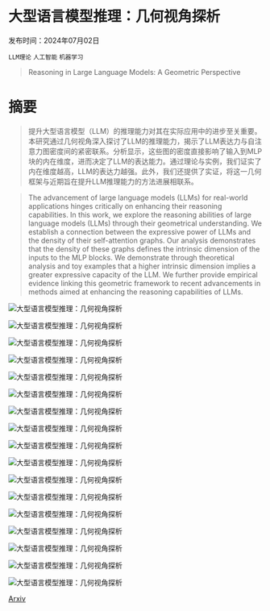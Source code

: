 # 大型语言模型推理：几何视角探析

发布时间：2024年07月02日

`LLM理论` `人工智能` `机器学习`

> Reasoning in Large Language Models: A Geometric Perspective

# 摘要

> 提升大型语言模型（LLM）的推理能力对其在实际应用中的进步至关重要。本研究通过几何视角深入探讨了LLM的推理能力，揭示了LLM表达力与自注意力图密度间的紧密联系。分析显示，这些图的密度直接影响了输入到MLP块的内在维度，进而决定了LLM的表达能力。通过理论与实例，我们证实了内在维度越高，LLM的表达力越强。此外，我们还提供了实证，将这一几何框架与近期旨在提升LLM推理能力的方法进展相联系。

> The advancement of large language models (LLMs) for real-world applications hinges critically on enhancing their reasoning capabilities. In this work, we explore the reasoning abilities of large language models (LLMs) through their geometrical understanding. We establish a connection between the expressive power of LLMs and the density of their self-attention graphs. Our analysis demonstrates that the density of these graphs defines the intrinsic dimension of the inputs to the MLP blocks. We demonstrate through theoretical analysis and toy examples that a higher intrinsic dimension implies a greater expressive capacity of the LLM. We further provide empirical evidence linking this geometric framework to recent advancements in methods aimed at enhancing the reasoning capabilities of LLMs.

![大型语言模型推理：几何视角探析](../../../paper_images/2407.02678/partition2d_biais.png)

![大型语言模型推理：几何视角探析](../../../paper_images/2407.02678/partition2d_biaisless.png.png)

![大型语言模型推理：几何视角探析](../../../paper_images/2407.02678/sin_50_neurons.png)

![大型语言模型推理：几何视角探析](../../../paper_images/2407.02678/sin_500_neurons.png)

![大型语言模型推理：几何视角探析](../../../paper_images/2407.02678/num_regions.png)

![大型语言模型推理：几何视角探析](../../../paper_images/2407.02678/region_context_10_heads_1.png)

![大型语言模型推理：几何视角探析](../../../paper_images/2407.02678/region_context_10_heads_10.png)

![大型语言模型推理：几何视角探析](../../../paper_images/2407.02678/region_context_100_heads_1.png)

![大型语言模型推理：几何视角探析](../../../paper_images/2407.02678/region_context_100_heads_10.png)

![大型语言模型推理：几何视角探析](../../../paper_images/2407.02678/region_all_imshow.png)

![大型语言模型推理：几何视角探析](../../../paper_images/2407.02678/slice_id.png)

![大型语言模型推理：几何视角探析](../../../paper_images/2407.02678/layer30_8b_instruct_fewshot.png)

![大型语言模型推理：几何视角探析](../../../paper_images/2407.02678/layer78_70b_instruct_fewshot.png)

![大型语言模型推理：几何视角探析](../../../paper_images/2407.02678/layer30_8b_instruct_random.png)

![大型语言模型推理：几何视角探析](../../../paper_images/2407.02678/layer30_8b_instruct_permuted.png)

![大型语言模型推理：几何视角探析](../../../paper_images/2407.02678/8b_ID.png)

![大型语言模型推理：几何视角探析](../../../paper_images/2407.02678/70b_ID.png)

[Arxiv](https://arxiv.org/abs/2407.02678)